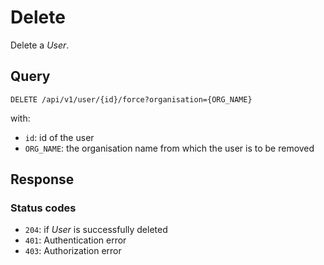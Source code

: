 # Delete

Delete a *User*.

## Query

```plain
DELETE /api/v1/user/{id}/force?organisation={ORG_NAME}
```

with:

- `id`: id of the user
- `ORG_NAME`: the organisation name from which the user is to be removed

##  Response 

### Status codes

- `204`: if *User* is successfully deleted
- `401`: Authentication error
- `403`: Authorization error